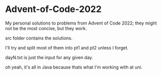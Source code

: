 # Advent-of-Code-2022
My personal solutions to problems from Advent of Code 2022; they might not be the most concise, but they work.

src folder contains the solutions. 

I'll try and split most of them into pt1 and pt2 unless I forget. 

dayN.txt is just the input for any given day. 

oh yeah, it's all in Java because thats what I'm working with at uni.
